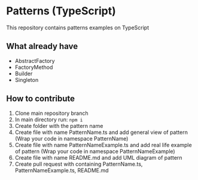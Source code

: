 # Patterns (TypeScript)
This repository contains patterns examples on TypeScript
## What already have
- AbstractFactory
- FactoryMethod
- Builder
- Singleton
## How to contribute
1. Clone main repository branch
2. In main directory run:
`npm i`
3. Create folder with the pattern name
4. Create file with name PatternName.ts and add general view of pattern (Wrap your code in namespace PatternName)
5. Create file with name PatternNameExample.ts and add real life example of pattern (Wrap your code in namespace PatternNameExample)
6. Create file with name README.md and add UML diagram of pattern
7. Create pull request with containing PatternName.ts, PatternNameExample.ts, README.md
